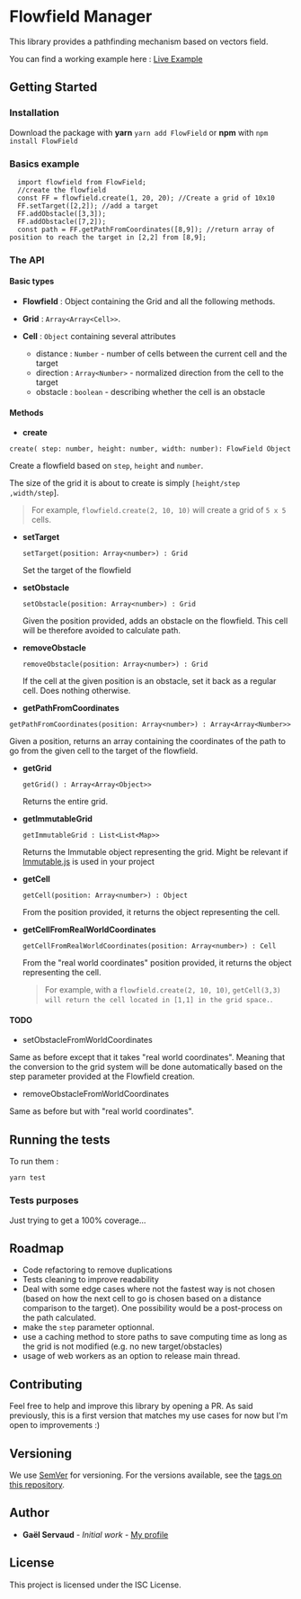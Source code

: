 # Flowfield Manager

This library provides a pathfinding mechanism based on vectors field.

You can find a working example here : [Live Example](http://www.apprendre-react.fr/flowfield/)
## Getting Started

### Installation 
Download the package with **yarn**
`yarn add FlowField`
or **npm** with `npm install FlowField`

### Basics example
```
  import flowfield from FlowField;
  //create the flowfield
  const FF = flowfield.create(1, 20, 20); //Create a grid of 10x10
  FF.setTarget([2,2]); //add a target
  FF.addObstacle([3,3]);
  FF.addObstacle([7,2]);
  const path = FF.getPathFromCoordinates([8,9]); //return array of position to reach the target in [2,2] from [8,9];
```

### The API
#### Basic types

* **Flowfield** : Object containing the Grid and all the following methods.

* **Grid** : `Array<Array<Cell>>`.

* **Cell** : `Object` containing several attributes
  * distance : `Number` - number of cells between the current cell and the target
  * direction : `Array<Number>` - normalized direction from the cell to the target
  * obstacle : `boolean` - describing whether the cell is an obstacle


#### Methods 

* **create**

`create( step: number, height: number, width: number): FlowField Object`

  Create a flowfield based on `step`, `height` and `number`.
  
  The size of the grid it is about to create is simply `[height/step ,width/step`].

  >For example, `flowfield.create(2, 10, 10)` will create a grid of `5 x 5` cells.


* **setTarget**
  
  `setTarget(position: Array<number>) : Grid`
  
  Set the target of the flowfield

* **setObstacle**

  `setObstacle(position: Array<number>) : Grid`
  
  Given the position provided, adds an obstacle on the flowfield. This cell will be therefore avoided to calculate path.

* **removeObstacle**

  `removeObstacle(position: Array<number>) : Grid`

  If the cell at the given position is an obstacle, set it back as a regular cell. Does nothing otherwise.

*  **getPathFromCoordinates**

  `getPathFromCoordinates(position: Array<number>) : Array<Array<Number>>`

  Given a position, returns an array containing the coordinates of the path to go from the given cell to the target of the flowfield.

* **getGrid**

  `getGrid() : Array<Array<Object>>`

  Returns the entire grid.

* **getImmutableGrid**
    
    `getImmutableGrid : List<List<Map>>`
  
  Returns the Immutable object representing the grid. Might be relevant if [Immutable.js](https://facebook.github.io/immutable-js/) is used in your project

* **getCell**

  `getCell(position: Array<number>) : Object`

  From the position provided, it returns the object representing the cell. 

* **getCellFromRealWorldCoordinates**
  
  `getCellFromRealWorldCoordinates(position: Array<number>) : Cell`
  
  From the "real world coordinates" position provided, it returns the object representing the cell. 

  >For example, with a `flowfield.create(2, 10, 10)`, `getCell(3,3) will return the cell located in [1,1] in the grid space.`. 

#### TODO
  * setObstacleFromWorldCoordinates

  Same as before except that it takes "real world coordinates". Meaning that the conversion to the grid system will be done automatically based on 
  the step parameter provided at the Flowfield creation.

  * removeObstacleFromWorldCoordinates

  Same as before but with "real world coordinates".

## Running the tests

To run them :

```
yarn test
```

### Tests purposes

Just trying to get a 100% coverage...

## Roadmap
  - Code refactoring to remove duplications
  - Tests cleaning to improve readability
  - Deal with some edge cases where not the fastest way is not chosen (based on how the next cell to go is chosen based on a distance comparison to the target). One possibility would be a post-process on the path calculated.
  - make the `step` parameter optionnal.
  - use a caching method to store paths to save computing time as long as the grid is not modified (e.g. no new target/obstacles)
  - usage of web workers as an option to release main thread.

## Contributing

Feel free to help and improve this library by opening a PR. As said previously, this is a first version that matches my use cases for now but I'm open to improvements :) 

## Versioning

We use [SemVer](http://semver.org/) for versioning. For the versions available, see the [tags on this repository](https://github.com/your/project/tags). 

## Author

* **Gaël Servaud** - *Initial work* - [My profile](https://github.com/GaelS)

## License

This project is licensed under the ISC License.